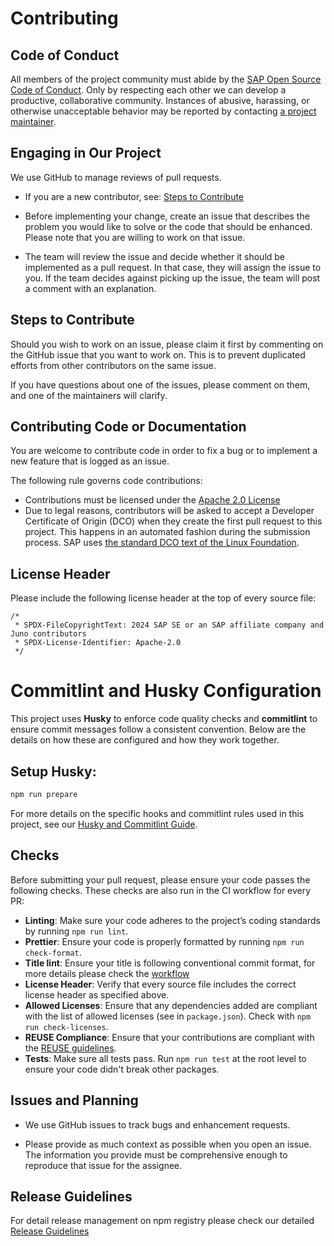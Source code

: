 # Contributing

## Code of Conduct

All members of the project community must abide by the [SAP Open Source Code of Conduct](https://github.com/SAP/.github/blob/main/CODE_OF_CONDUCT.md).
Only by respecting each other we can develop a productive, collaborative community.
Instances of abusive, harassing, or otherwise unacceptable behavior may be reported by contacting [a project maintainer](.reuse/dep5).

## Engaging in Our Project

We use GitHub to manage reviews of pull requests.

- If you are a new contributor, see: [Steps to Contribute](#steps-to-contribute)

- Before implementing your change, create an issue that describes the problem you would like to solve or the code that should be enhanced. Please note that you are willing to work on that issue.

- The team will review the issue and decide whether it should be implemented as a pull request. In that case, they will assign the issue to you. If the team decides against picking up the issue, the team will post a comment with an explanation.

## Steps to Contribute

Should you wish to work on an issue, please claim it first by commenting on the GitHub issue that you want to work on. This is to prevent duplicated efforts from other contributors on the same issue.

If you have questions about one of the issues, please comment on them, and one of the maintainers will clarify.

## Contributing Code or Documentation

You are welcome to contribute code in order to fix a bug or to implement a new feature that is logged as an issue.

The following rule governs code contributions:

- Contributions must be licensed under the [Apache 2.0 License](./LICENSE)
- Due to legal reasons, contributors will be asked to accept a Developer Certificate of Origin (DCO) when they create the first pull request to this project. This happens in an automated fashion during the submission process. SAP uses [the standard DCO text of the Linux Foundation](https://developercertificate.org/).

## License Header

Please include the following license header at the top of every source file:

```plaintext
/*
 * SPDX-FileCopyrightText: 2024 SAP SE or an SAP affiliate company and Juno contributors
 * SPDX-License-Identifier: Apache-2.0
 */
```

# Commitlint and Husky Configuration

This project uses **Husky** to enforce code quality checks and **commitlint** to ensure commit messages follow a consistent convention. Below are the details on how these are configured and how they work together.

## Setup Husky:

```bash
npm run prepare
```

For more details on the specific hooks and commitlint rules used in this project, see our [Husky and Commitlint Guide](docs/husky_commitlint_guide.md).

## Checks

Before submitting your pull request, please ensure your code passes the following checks. These checks are also run in the CI workflow for every PR:

- **Linting**: Make sure your code adheres to the project’s coding standards by running `npm run lint`.
- **Prettier**: Ensure your code is properly formatted by running `npm run check-format`.
- **Title lint**: Ensure your title is following conventional commit format, for more details please check the [workflow](.github/workflows/ci-title-lint-check.yaml)
- **License Header**: Verify that every source file includes the correct license header as specified above.
- **Allowed Licenses**: Ensure that any dependencies added are compliant with the list of allowed licenses (see in `package.json`). Check with `npm run check-licenses`.
- **REUSE Compliance**: Ensure that your contributions are compliant with the [REUSE guidelines](./reuse/dep5).
- **Tests**: Make sure all tests pass. Run `npm run test` at the root level to ensure your code didn't break other packages.

## Issues and Planning

- We use GitHub issues to track bugs and enhancement requests.

- Please provide as much context as possible when you open an issue. The information you provide must be comprehensive enough to reproduce that issue for the assignee.

## Release Guidelines

For detail release management on npm registry please check our detailed [Release Guidelines](./docs/releases_guidelines.md)
